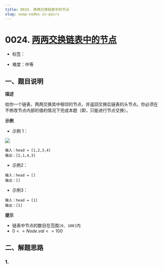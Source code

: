 ```yaml
---
title: 0024. 两两交换链表中的节点
slug: swap-nodes-in-pairs
---
```


# 0024. [两两交换链表中的节点](https://leetcode.cn/problems/swap-nodes-in-pairs/)

* 标签：

* 难度：中等

## 一、题目说明

**描述**

给你一个链表，两两交换其中相邻的节点，并返回交换后链表的头节点。你必须在不修改节点内部的值的情况下完成本题（即，只能进行节点交换）。

**示例**

* 示例 1：

![](https://cdn.jsdelivr.net/gh/wecdn/img_0/2023/202304091645769.jpg)

```text
输入：head = [1,2,3,4]
输出：[2,1,4,3]
```

* 示例2：

```text
输入：head = []
输出：[]
```

* 示例3：

```text
输入：head = [1]
输出：[1]
```

**提示**

* 链表中节点的数目在范围`[0, 100]`内
* $0 <= Node.val <= 100$

## 二、解题思路

### 1.
